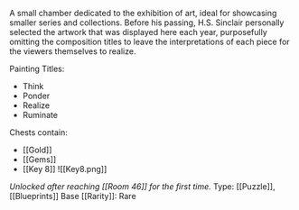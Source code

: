 A small chamber dedicated to the exhibition of art, ideal for showcasing smaller series and collections. Before his passing, H.S. Sinclair personally selected the artwork that was displayed here each year, purposefully omitting the composition titles to leave the interpretations of each piece for the viewers themselves to realize.

Painting Titles:
- Think
- Ponder
- Realize
- Ruminate

Chests contain:
- [[Gold]]
- [[Gems]]
- [[Key 8]]
  ![[Key8.png]]

*Unlocked after reaching [[Room 46]] for the first time.*
Type: [[Puzzle]], [[Blueprints]]
Base [[Rarity]]: Rare
